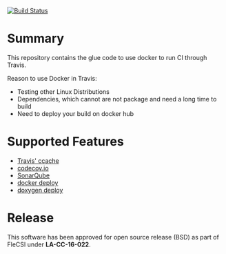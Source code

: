 [![Build Status](https://travis-ci.org/junghans/travis-docker-glue.svg?branch=master)](https://travis-ci.org/junghans/travis-docker-glue)

# Summary

This repository contains the glue code to use docker to run CI through
Travis.

Reason to use Docker in Travis:
- Testing other Linux Distributions
- Dependencies, which cannot are not package and need a long time to build
- Need to deploy your build on docker hub

# Supported Features

- [Travis' ccache](https://docs.travis-ci.com/user/caching/#ccache-cache)
- [codecov.io](https://codecov.io/gh/junghans/travis-docker-glue)
- [SonarQube](https://sonarqube.com/dashboard?id=travis-docker-glue)
- [docker deploy](https://hub.docker.com/r/junghans/travis-docker-glue/tags)
- [doxygen deploy](http://junghans.github.io/travis-docker-glue)

# Release

This software has been approved for open source release (BSD) as part of FleCSI under **LA-CC-16-022**.
